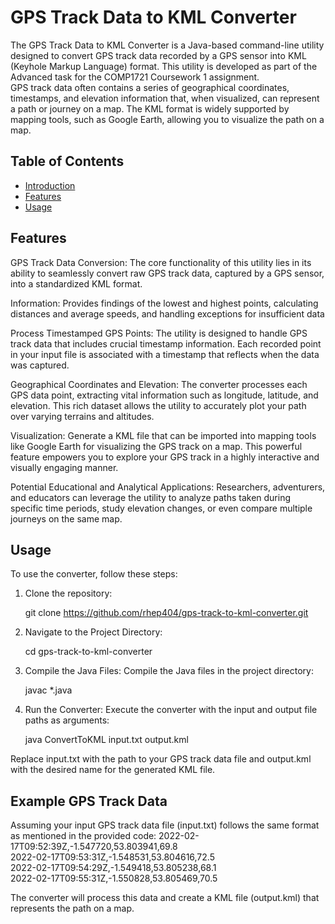 # GPS Track Data to KML Converter

The GPS Track Data to KML Converter is a Java-based command-line utility designed to convert GPS track data recorded by a GPS sensor into KML (Keyhole Markup Language) format. This utility is developed as part of the Advanced task for the COMP1721 Coursework 1 assignment.
<br>
GPS track data often contains a series of geographical coordinates, timestamps, and elevation information that, when visualized, can represent a path or journey on a map. The KML format is widely supported by mapping tools, such as Google Earth, allowing you to visualize the path on a map.

## Table of Contents

- [Introduction](#introduction)
- [Features](#features)
- [Usage](#usage)


## Features

GPS Track Data Conversion: The core functionality of this utility lies in its ability to seamlessly convert raw GPS track data, captured by a GPS sensor, into a standardized KML format. 

Information: Provides findings of the lowest and highest points, calculating distances and average speeds, and handling exceptions for insufficient data

Process Timestamped GPS Points: The utility is designed to handle GPS track data that includes crucial timestamp information. Each recorded point in your input file is associated with a timestamp that reflects when the data was captured.

Geographical Coordinates and Elevation: The converter processes each GPS data point, extracting vital information such as longitude, latitude, and elevation. This rich dataset allows the utility to accurately plot your path over varying terrains and altitudes. 

Visualization: Generate a KML file that can be imported into mapping tools like Google Earth for visualizing the GPS track on a map. This powerful feature empowers you to explore your GPS track in a highly interactive and visually engaging manner.

Potential Educational and Analytical Applications: Researchers, adventurers, and educators can leverage the utility to analyze paths taken during specific time periods, study elevation changes, or even compare multiple journeys on the same map.


## Usage

To use the converter, follow these steps:

1. Clone the repository:
   
    git clone https://github.com/rhep404/gps-track-to-kml-converter.git

3. Navigate to the Project Directory:

     cd gps-track-to-kml-converter
   
3. Compile the Java Files: Compile the Java files in the project directory:

     javac *.java

4. Run the Converter: Execute the converter with the input and output file paths as arguments:

     java ConvertToKML input.txt output.kml

Replace input.txt with the path to your GPS track data file and output.kml with the desired name for the generated KML file.


## Example GPS Track Data
Assuming your input GPS track data file (input.txt) follows the same format as mentioned in the provided code:
2022-02-17T09:52:39Z,-1.547720,53.803941,69.8 <br>
2022-02-17T09:53:31Z,-1.548531,53.804616,72.5 <br>
2022-02-17T09:54:29Z,-1.549418,53.805238,68.1 <br>
2022-02-17T09:55:31Z,-1.550828,53.805469,70.5 <br>

The converter will process this data and create a KML file (output.kml) that represents the path on a map.
